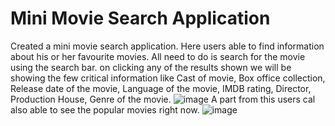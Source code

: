 # Mini Movie Search Application

Created a mini movie search application. Here users able to find information about his or her favourite movies. All need to do is search for the movie using the search bar. on clicking any of the results shown
we will be showing the few critical information like Cast of movie, Box office collection, Release date of the movie, Language of the movie, IMDB rating, Director, Production House, Genre of the movie.
![image](https://user-images.githubusercontent.com/91777048/156038753-31dc698e-1e9a-49ae-8a84-230de4c41b55.png)
A part from this users cal also able to see the popular movies right now.
![image](https://user-images.githubusercontent.com/91777048/156038825-885a5b63-c4d0-42b0-8225-26f0af50f26b.png)
